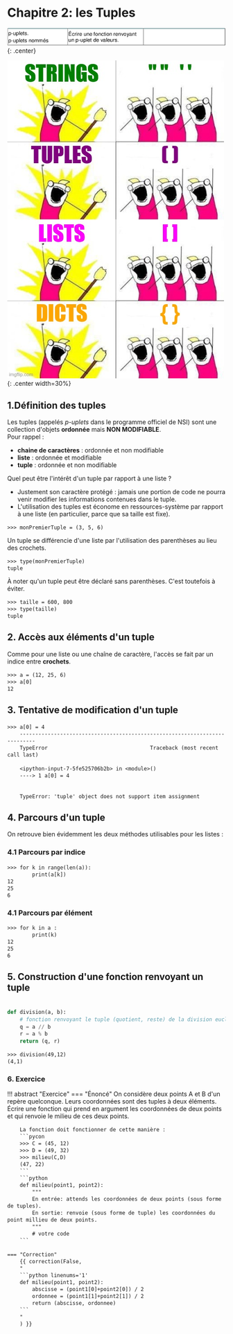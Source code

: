 # Chapitre 2: les Tuples

![image](data/BO.png){: .center}

![image](data/meme.jpg){: .center width=30%}


## 1.Définition des tuples
Les tuples (appelés *p-uplets* dans le programme officiel de NSI) sont une collection d'objets **ordonnée** mais **NON MODIFIABLE**.  
Pour rappel :

- **chaine de caractères** : ordonnée et non modifiable
- **liste** : ordonnée et modifiable
- **tuple** : ordonnée et non modifiable 


Quel peut être l'intérêt d'un tuple par rapport à une liste ?

- Justement son caractère protégé : jamais une portion de code ne pourra venir modifier les informations contenues dans le tuple. 
- L'utilisation des tuples est économe en ressources-système par rapport à une liste (en particulier, parce que sa taille est fixe).



```pycon
>>> monPremierTuple = (3, 5, 6)
```

Un tuple se différencie d'une liste par l'utilisation des parenthèses au lieu des crochets.


```pycon
>>> type(monPremierTuple)
tuple
```


À noter qu'un tuple peut être déclaré sans parenthèses. C'est toutefois à éviter.

```pycon
>>> taille = 600, 800
>>> type(taille)
tuple
```

## 2. Accès aux éléments d'un tuple
Comme pour une liste ou une chaîne de caractère, l'accès se fait par un indice entre **crochets**.


```pycon
>>> a = (12, 25, 6)
>>> a[0]
12
```
## 3. Tentative de modification d'un tuple


```pycon
>>> a[0] = 4
    ---------------------------------------------------------------------------
    TypeError                                 Traceback (most recent call last)

    <ipython-input-7-5fe525706b2b> in <module>()
    ----> 1 a[0] = 4
    

    TypeError: 'tuple' object does not support item assignment
```





## 4. Parcours d'un tuple
On retrouve bien évidemment les deux méthodes utilisables pour les listes :

### 4.1 Parcours par indice
```pycon
>>> for k in range(len(a)):
        print(a[k])
12
25
6
```


### 4.1 Parcours par élément


```pycon
>>> for k in a :
        print(k)
12
25
6
```


## 5. Construction d'une fonction renvoyant un tuple


```python linenums='1'

def division(a, b):
    # fonction renvoyant le tuple (quotient, reste) de la division euclidienne de a par b.
    q = a // b
    r = a % b
    return (q, r)
```


```pycon
>>> division(49,12)
(4,1)
```

### 6. Exercice 

!!! abstract "Exercice"
    === "Énoncé"
        On considère deux points A et B d'un repère quelconque. Leurs coordonnées sont des tuples à deux éléments.
        Écrire une fonction qui prend en argument les coordonnées de deux points et qui renvoie le milieu de ces deux points.

        La fonction doit fonctionner de cette manière :
        ```pycon
        >>> C = (45, 12)
        >>> D = (49, 32)
        >>> milieu(C,D)
        (47, 22)
        ```
        ```python
        def milieu(point1, point2):
            """
            En entrée: attends les coordonnées de deux points (sous forme de tuples).
            En sortie: renvoie (sous forme de tuple) les coordonnées du point millieu de deux points.
            """
            # votre code
        ```

    === "Correction"
        {{ correction(False,
        "
        ```python linenums='1'
        def milieu(point1, point2):
            abscisse = (point1[0]+point2[0]) / 2
            ordonnee = (point1[1]+point2[1]) / 2
            return (abscisse, ordonnee)
        ```
        "
        ) }}




<!--

def milieu(point1, point2):
    abscisse = (point1[0]+point2[0]) / 2
    ordonnee = (point1[1]+point2[1]) / 2
    return (abscisse, ordonnee)
```

-->


